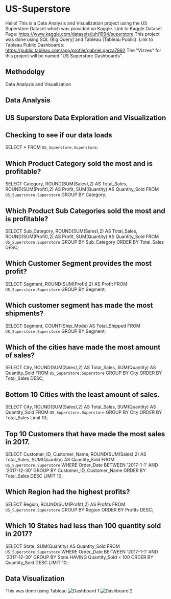 # US-Superstore
Hello! This is a Data Analysis and Visualization project using the US Superstore Dataset which was provided on Kaggle.
Link to Kaggle Dataset Page: https://www.kaggle.com/datasets/juhi1994/superstore
This project was done using SQL (Big Query) and Tableau (Tableau Public).
Link to Tableau Public Dashboards: https://public.tableau.com/app/profile/gabriel.garza7892
The "Vizzes" for this project will be named "US Superstore Dashboards".

## Methodolgy
Data Analysis and Visualization

## Data Analysis
## US Superstore Data Exploration and Visualization
## Checking to see if our data loads
SELECT 
  *
FROM
  `US_Superstore.Superstore`;

## Which Product Category sold the most and is profitable?
SELECT 
  Category,
  ROUND(SUM(Sales),2) AS Total_Sales,
  ROUND(SUM(Profit),2) AS Profit,
  SUM(Quantity) AS Quantity_Sold
FROM
  `US_Superstore.Superstore`
GROUP BY
  Category;


## Which Product Sub Categories sold the most and is profitable? 
SELECT 
  Sub_Category,
  ROUND(SUM(Sales),2) AS Total_Sales,
  ROUND(SUM(Profit),2) AS Profit,
  SUM(Quantity) AS Quantity_Sold
FROM
  `US_Superstore.Superstore`
GROUP BY
  Sub_Category
ORDER BY
  Total_Sales DESC;

## Which Customer Segment provides the most profit?
SELECT
  Segment,
  ROUND(SUM(Profit),2) AS Profit
FROM
  `US_Superstore.Superstore`
GROUP BY
  Segment;

## Which customer segment has made the most shipments?
SELECT
  Segment,
  COUNT(Ship_Mode) AS Total_Shipped
FROM
  `US_Superstore.Superstore`
GROUP BY 
  Segment;

## Which of the cities have made the most amount of sales?
SELECT
  City,
  ROUND(SUM(Sales),2) AS Total_Sales,
  SUM(Quantity) AS Quantity_Sold
FROM
  `US_Superstore.Superstore`
GROUP BY
  City
ORDER BY
  Total_Sales DESC;

## Bottom 10 Cities with the least amount of sales.
SELECT
  City,
  ROUND(SUM(Sales),2) AS Total_Sales,
  SUM(Quantity) AS Quantity_Sold
FROM
  `US_Superstore.Superstore`
GROUP BY
  City
ORDER BY
  Total_Sales
Limit 10;

## Top 10 Customers that have made the most sales in 2017.
SELECT
  Customer_ID,
  Customer_Name,
  ROUND(SUM(Sales),2) AS Total_Sales,
  SUM(Quantity) AS Quantity_Sold
FROM
  `US_Superstore.Superstore`
WHERE
  Order_Date BETWEEN '2017-1-1' AND '2017-12-30'
GROUP BY
  Customer_ID,
  Customer_Name
ORDER BY
  Total_Sales DESC
LIMIT
  10;

## Which Region had the highest profits?
SELECT
  Region,
  ROUND(SUM(Profit),2) AS Profits
FROM
  `US_Superstore.Superstore`
GROUP BY
  Region
ORDER BY
  Profits DESC;

## Which 10 States had less than 100 quantity sold in 2017?
SELECT
  State,
  SUM(Quantity) AS Quantity_Sold
FROM
  `US_Superstore.Superstore`
WHERE
  Order_Date BETWEEN '2017-1-1' AND '2017-12-30'
GROUP BY
  State
HAVING
  Quantity_Sold < 100
ORDER BY
  Quantity_Sold DESC
LIMIT
  10;

## Data Visualization
This was done using Tableau
![Dashboard 1](https://user-images.githubusercontent.com/120590361/210282631-12b37d49-84d5-488e-abf8-1fb30bc89aed.png)
![Dashboard 2](https://user-images.githubusercontent.com/120590361/210282632-b99f0344-aa76-452a-a8ef-7ca12207c9db.png)
